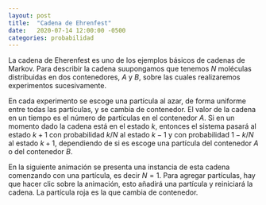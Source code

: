 ```yaml
---
layout: post
title:  "Cadena de Ehrenfest"
date:   2020-07-14 12:00:00 -0500
categories: probabilidad
---
```


La cadena de Eherenfest es uno de los ejemplos básicos de cadenas de Markov. Para describir la cadena suupongamos que tenemos $N$ moléculas distribuidas en dos contenedores, $A$ y $B$, sobre las cuales realizaremos experimentos sucesivamente.

En cada experimento se escoge una partícula al azar, de forma uniforme entre todas las partículas, y se cambia de contenedor. El valor de la cadena en un tiempo es el número de partículas en el contenedor $A$. Si en un momento dado la cadena está en el estado $k$, entonces el sistema pasará al estado $k+1$ con probabilidad $k/N$ al estado $k-1$ y con probabilidad $1 - k/N$ al estado $k+1$, dependiendo de si es escoge una partícula del contenedor $A$ o del contenedor $B$.

En la siguiente animación se presenta una instancia de esta cadena comenzando con una partícula, es decir $N = 1$. Para agregar partículas, hay que hacer clic sobre la animación, esto añadirá una partícula y reiniciará la cadena. La partícula roja es la que cambia de contenedor.

<canvas data-src="/sketches/ehren/ehrenfest.pde"></canvas>
